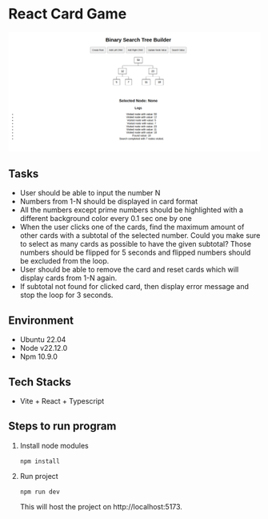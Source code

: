 # React Card Game

![image](./images/image.png)

## Tasks

- User should be able to input the number N
- Numbers from 1-N should be displayed in card format
- All the numbers except prime numbers should be highlighted with a different background color every 0.1 sec one by one
- When the user clicks one of the cards, find the maximum amount of other cards with a subtotal of the selected number. Could you make sure to select as many cards as possible to have the given subtotal? Those numbers should be flipped for 5 seconds and flipped numbers should be excluded from the loop.
- User should be able to remove the card and reset cards which will display cards from 1-N again.
- If subtotal not found for clicked card, then display error message and stop the loop for 3 seconds.

## Environment

- Ubuntu 22.04
- Node v22.12.0
- Npm 10.9.0

## Tech Stacks

- Vite + React + Typescript

## Steps to run program

1. Install node modules

   ```shell
   npm install
   ```

2. Run project
   ```shell
   npm run dev
   ```
   This will host the project on http://localhost:5173.
